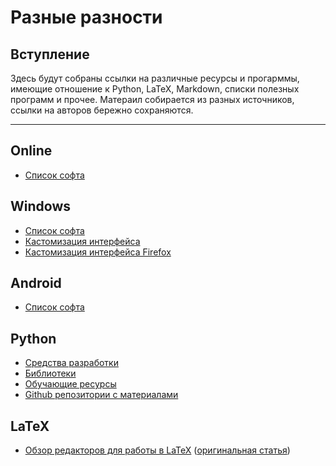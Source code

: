 # Разные разности

## Вступление

Здесь будут собраны ссылки на различные ресурсы и прогарммы, имеющие отношение к Python, LaTeX, Markdown, списки полезных программ и прочее. Матераил собирается из разных источников, ссылки на авторов бережно сохраняются.

-------
## Online
 - [Список софта](web/webapps.md)

## Windows
 - [Список софта](windows/soft.md)
 - [Кастомизация интерфейса]()
 - [Кастомизация интерфейса Firefox](customizing/firefox.md)

## Android
- [Список софта](android/soft.md)

## Python
 - [Средства разработки](python/ides.md)
 - [Библиотеки](python/libraries.md)
 - [Обучающие ресурсы]()
 - [Github репозитории с материалами]()

## LaTeX
 - [Обзор редакторов для работы в LaTeX](latex/latex_editors.md) ([оригинальная статья](http://mydebianblog.blogspot.ru/2013/02/latex-editors-and-integrated-latex.html))
